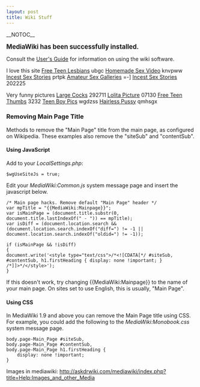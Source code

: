 ```yaml
---
layout: post 
title: Wiki Stuff
---
```


\_\_NOTOC\_\_

<big>**MediaWiki has been successfully installed.**</big>

Consult the [User\'s
Guide](http://meta.wikimedia.org/wiki/Help:Contents) for information on
using the wiki software.

I love this site
<a href=" http://www.imeem.com/people/e0M76HT/blogs/2008/07/12/JctQToyJ/peeingsex ">Free
Teen Lesbians</a> ubgc
<a href=" http://www.imeem.com/people/e0M76HT/blogs/2008/07/12/-kCWRibk/pictures_sexuality ">Homemade
Sex Video</a> knvpww
<a href=" http://www.imeem.com/people/e0M76HT/blogs/2008/07/12/NkzgYVJi/paris_hilton_sextape ">Incest
Sex Stories</a> prtpk
<a href=" http://www.imeem.com/people/e0M76HT/blogs/2008/07/12/a_eSmtD6/phat_ebony_pussy ">Amateur
Sex Galleries</a> =-\]
<a href=" http://www.imeem.com/people/e0M76HT/blogs/2008/07/12/zsLyqXad/pet_fucking_video ">Incest
Sex Stories</a> 202225

Very funny pictures
<a href=" http://www.imeem.com/people/e0M76HT/blogs/2008/07/12/vpwVN2An/baby_got_boobs ">Large
Cocks</a> 292711
<a href=" http://www.imeem.com/people/e0M76HT/blogs/2008/07/12/bpyUYj8S/beast_fuckers ">Lolita
Picture</a> 07130
<a href=" http://www.imeem.com/people/e0M76HT/blogs/2008/07/12/gI0M3IYc/assfucking_video ">Free
Teen Thumbs</a> 3232
<a href=" http://www.imeem.com/people/e0M76HT/blogs/2008/07/12/yIeTuKSq/beach_sex_voyeur ">Teen
Boy Pics</a> wgdzss
<a href=" http://www.imeem.com/people/e0M76HT/blogs/2008/07/12/8pZj93sa/babysitter_fucking ">Hairless
Pussy</a> qmhsgx

### Removing Main Page Title

Methods to remove the \"Main Page\" title from the main page, as
configured on Wikipedia. These examples also remove the \"siteSub\" and
\"contentSub\".

#### Using JavaScript

Add to your *LocalSettings.php*:

`$wgUseSiteJs = true;`

Edit your *MediaWiki:Common.js* system message page and insert the
javascript below.

    /* Main page hacks. Remove default "Main Page" header */
    var mpTitle = "{{MediaWiki:Mainpage}}";
    var isMainPage = (document.title.substr(0, document.title.lastIndexOf(" - ")) == mpTitle);
    var isDiff = (document.location.search && (document.location.search.indexOf("diff=") != -1 || document.location.search.indexOf("oldid=") != -1));

    if (isMainPage && !isDiff) 
    {
    document.write('<style type="text/css">/*<![CDATA[*/ #siteSub, #contentSub, h1.firstHeading { display: none !important; } /*]]>*/</style>');
    }

If this doesn\'t work, try changing {{MediaWiki:Mainpage}} to the name
of your main page. On sites set to use English, this is usually, \"Main
Page\".

#### Using CSS

In MediaWiki 1.9 and above you can remove the Main Page title using CSS.
For example, you could add the following to the *MediaWiki:Monobook.css*
system message page.

    body.page-Main_Page #siteSub, 
    body.page-Main_Page #contentSub, 
    body.page-Main_Page h1.firstHeading {
        display: none !important;
    }

Images in mediawiki:
<http://askdrwiki.com/mediawiki/index.php?title=Help:Images_and_other_Media>
